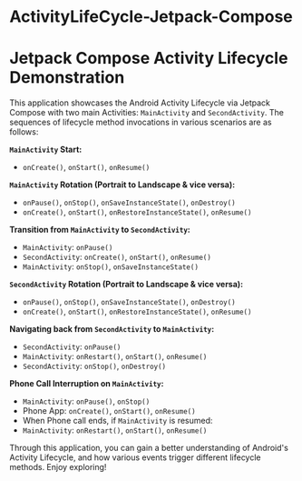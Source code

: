 # ActivityLifeCycle-Jetpack-Compose


# Jetpack Compose Activity Lifecycle Demonstration

This application showcases the Android Activity Lifecycle via Jetpack Compose with two main Activities: `MainActivity` and `SecondActivity`. The sequences of lifecycle method invocations in various scenarios are as follows:

**`MainActivity` Start:**
- `onCreate()`, `onStart()`, `onResume()`

**`MainActivity` Rotation (Portrait to Landscape & vice versa):**
- `onPause()`, `onStop()`, `onSaveInstanceState()`, `onDestroy()`
- `onCreate()`, `onStart()`, `onRestoreInstanceState()`, `onResume()`

**Transition from `MainActivity` to `SecondActivity`:**
- `MainActivity`: `onPause()` 
- `SecondActivity`: `onCreate()`, `onStart()`, `onResume()`
- `MainActivity`: `onStop()`, `onSaveInstanceState()`

**`SecondActivity` Rotation (Portrait to Landscape & vice versa):**
- `onPause()`, `onStop()`, `onSaveInstanceState()`, `onDestroy()`
- `onCreate()`, `onStart()`, `onRestoreInstanceState()`, `onResume()`

**Navigating back from `SecondActivity` to `MainActivity`:**
- `SecondActivity`: `onPause()` 
- `MainActivity`: `onRestart()`, `onStart()`, `onResume()`
- `SecondActivity`: `onStop()`, `onDestroy()`

**Phone Call Interruption on `MainActivity`:**
- `MainActivity`: `onPause()`, `onStop()`
- Phone App: `onCreate()`, `onStart()`, `onResume()`
- When Phone call ends, if `MainActivity` is resumed:
- `MainActivity`: `onRestart()`, `onStart()`, `onResume()`

Through this application, you can gain a better understanding of Android's Activity Lifecycle, and how various events trigger different lifecycle methods. Enjoy exploring!

